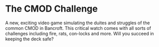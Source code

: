 # The CMOD Challenge

 A new, exciting video game simulating the duites and struggles of the common CMOD in Bancroft. This critical watch comes with all sorts of challenges including fire, rats, con-locks and more. Will you succeed in keeping the deck safe? 
